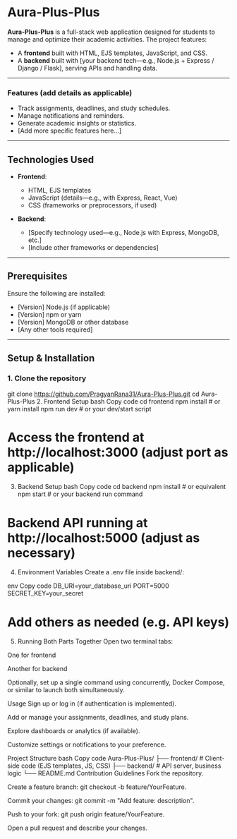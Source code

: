 # Aura-Plus-Plus

**Aura-Plus-Plus** is a full-stack web application designed for students to manage and optimize their academic activities. The project features:

- A **frontend** built with HTML, EJS templates, JavaScript, and CSS.
- A **backend** built with [your backend tech—e.g., Node.js + Express / Django / Flask], serving APIs and handling data.

---

###  Features (add details as applicable)

- Track assignments, deadlines, and study schedules.
- Manage notifications and reminders.
- Generate academic insights or statistics.
- [Add more specific features here...]

---

##  Technologies Used

- **Frontend**:
  - HTML, EJS templates
  - JavaScript (details—e.g., with Express, React, Vue)
  - CSS (frameworks or preprocessors, if used)

- **Backend**:
  - [Specify technology used—e.g., Node.js with Express, MongoDB, etc.]
  - [Include other frameworks or dependencies]

---

##  Prerequisites

Ensure the following are installed:

- [Version] Node.js (if applicable)
- [Version] npm or yarn
- [Version] MongoDB or other database
- [Any other tools required]

---

##  Setup & Installation

### 1. Clone the repository

git clone https://github.com/PragyanRana31/Aura-Plus-Plus.git
cd Aura-Plus-Plus
2. Frontend Setup
bash
Copy code
cd frontend
npm install           # or yarn install
npm run dev           # or your dev/start script
# Access the frontend at http://localhost:3000 (adjust port as applicable)
3. Backend Setup
bash
Copy code
cd backend
npm install           # or equivalent
npm start             # or your backend run command
# Backend API running at http://localhost:5000 (adjust as necessary)
4. Environment Variables
Create a .env file inside backend/:

env
Copy code
DB_URI=your_database_uri
PORT=5000
SECRET_KEY=your_secret
# Add others as needed (e.g. API keys)
5. Running Both Parts Together
Open two terminal tabs:

One for frontend

Another for backend

Optionally, set up a single command using concurrently, Docker Compose, or similar to launch both simultaneously.

Usage
Sign up or log in (if authentication is implemented).

Add or manage your assignments, deadlines, and study plans.

Explore dashboards or analytics (if available).

Customize settings or notifications to your preference.

Project Structure
bash
Copy code
Aura-Plus-Plus/
├── frontend/          # Client-side code (EJS templates, JS, CSS)
├── backend/           # API server, business logic
└── README.md
Contribution Guidelines
Fork the repository.

Create a feature branch: git checkout -b feature/YourFeature.

Commit your changes: git commit -m "Add feature: description".

Push to your fork: git push origin feature/YourFeature.

Open a pull request and describe your changes.
